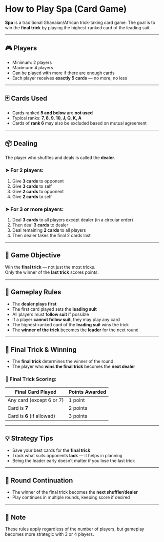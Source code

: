 # How to Play Spa (Card Game)

**Spa** is a traditional Ghanaian/African trick-taking card game. The goal is to win the **final trick** by playing the highest-ranked card of the leading suit.

---

## 🎮 Players

- Minimum: 2 players  
- Maximum: 4 players  
- Can be played with more if there are enough cards  
- Each player receives **exactly 5 cards** — no more, no less

---

## 🃏 Cards Used

- Cards ranked **5 and below** are **not used**
- Typical ranks: **7, 8, 9, 10, J, Q, K, A**
- Cards of **rank 6** may also be excluded based on mutual agreement

---

## 📦 Dealing

The player who shuffles and deals is called the **dealer**.

### ➤ For 2 players:
1. Give **3 cards** to opponent
2. Give **3 cards** to self
3. Give **2 cards** to opponent
4. Give **2 cards** to self

### ➤ For 3 or more players:
1. Deal **3 cards** to all players except dealer (in a circular order)
2. Then deal **3 cards** to dealer
3. Deal remaining **2 cards** to all players
4. Then dealer takes the final 2 cards last

---

## 🎯 Game Objective

Win the **final trick** — not just the most tricks.  
Only the winner of the **last trick** scores points.

---

## 🎲 Gameplay Rules

- The **dealer plays first**
- The first card played sets the **leading suit**
- All players must **follow suit** if possible
- If a player **cannot follow suit**, they may play any card
- The highest-ranked card of the **leading suit** wins the trick
- The **winner of the trick** becomes the **leader** for the next round

---

## 🏁 Final Trick & Winning

- The **final trick** determines the winner of the round
- The player who **wins the final trick** becomes the **next dealer**

### 🔢 Final Trick Scoring:

| Final Card Played | Points Awarded |
|-------------------|----------------|
| Any card (except 6 or 7) | 1 point |
| Card is **7**              | 2 points |
| Card is **6** (if allowed) | 3 points |

---

## 💡 Strategy Tips

- Save your best cards for the **final trick**
- Track what suits opponents **lack** — it helps in planning
- Being the leader early doesn’t matter if you lose the last trick

---

## 🔄 Round Continuation

- The winner of the final trick becomes the **next shuffler/dealer**
- Play continues in multiple rounds, keeping score if desired

---

## 📝 Note

These rules apply regardless of the number of players, but gameplay becomes more strategic with 3 or 4 players.

